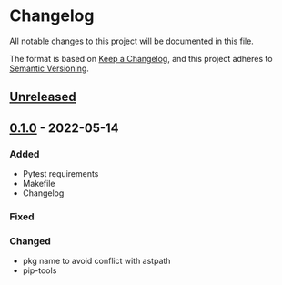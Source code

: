 # Changelog
All notable changes to this project will be documented in this file.

The format is based on [Keep a Changelog](https://keepachangelog.com/en/1.0.0/), and this project adheres to [Semantic Versioning](https://semver.org/spec/v2.0.0.html).


## [Unreleased]

## [0.1.0] - 2022-05-14
### Added
- Pytest requirements
- Makefile
- Changelog

### Fixed


### Changed
- pkg name to avoid conflict with astpath
- pip-tools


[Unreleased]: https://github.com/devmessias/pyastsearch/compare/0.1.0...master
[0.1.0]: https://github.com/devmessias/edgeseraser/compare/0.1.0...0.1.0
